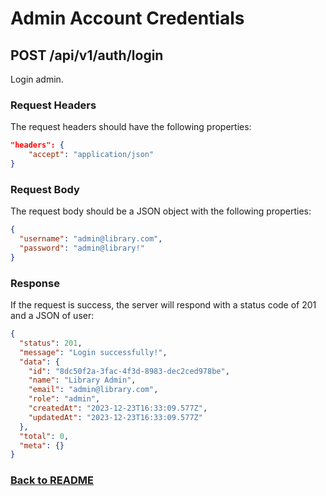 # Admin Account Credentials

## POST /api/v1/auth/login

Login admin.

### Request Headers

The request headers should have the following properties:

```json
"headers": {
    "accept": "application/json"
}
```

### Request Body

The request body should be a JSON object with the following properties:

```json
{
  "username": "admin@library.com",
  "password": "admin@library!"
}
```

### Response

If the request is success, the server will respond with a status code of 201 and a JSON of user:

```json
{
  "status": 201,
  "message": "Login successfully!",
  "data": {
    "id": "8dc50f2a-3fac-4f3d-8983-dec2ced978be",
    "name": "Library Admin",
    "email": "admin@library.com",
    "role": "admin",
    "createdAt": "2023-12-23T16:33:09.577Z",
    "updatedAt": "2023-12-23T16:33:09.577Z"
  },
  "total": 0,
  "meta": {}
}
```

### [Back to README](./README.md#auth)
